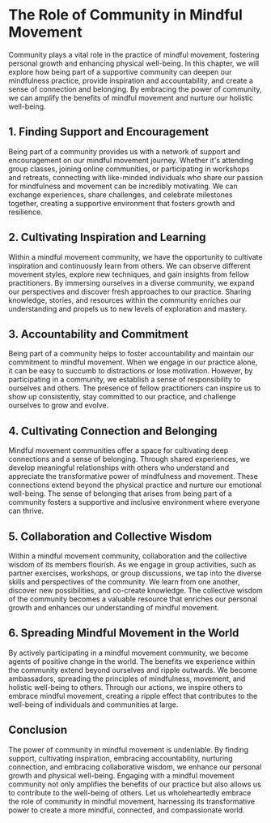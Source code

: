# The Role of Community in Mindful Movement

Community plays a vital role in the practice of mindful movement, fostering personal growth and enhancing physical well-being. In this chapter, we will explore how being part of a supportive community can deepen our mindfulness practice, provide inspiration and accountability, and create a sense of connection and belonging. By embracing the power of community, we can amplify the benefits of mindful movement and nurture our holistic well-being.

## 1\. Finding Support and Encouragement

Being part of a community provides us with a network of support and encouragement on our mindful movement journey. Whether it's attending group classes, joining online communities, or participating in workshops and retreats, connecting with like-minded individuals who share our passion for mindfulness and movement can be incredibly motivating. We can exchange experiences, share challenges, and celebrate milestones together, creating a supportive environment that fosters growth and resilience.

## 2\. Cultivating Inspiration and Learning

Within a mindful movement community, we have the opportunity to cultivate inspiration and continuously learn from others. We can observe different movement styles, explore new techniques, and gain insights from fellow practitioners. By immersing ourselves in a diverse community, we expand our perspectives and discover fresh approaches to our practice. Sharing knowledge, stories, and resources within the community enriches our understanding and propels us to new levels of exploration and mastery.

## 3\. Accountability and Commitment

Being part of a community helps to foster accountability and maintain our commitment to mindful movement. When we engage in our practice alone, it can be easy to succumb to distractions or lose motivation. However, by participating in a community, we establish a sense of responsibility to ourselves and others. The presence of fellow practitioners can inspire us to show up consistently, stay committed to our practice, and challenge ourselves to grow and evolve.

## 4\. Cultivating Connection and Belonging

Mindful movement communities offer a space for cultivating deep connections and a sense of belonging. Through shared experiences, we develop meaningful relationships with others who understand and appreciate the transformative power of mindfulness and movement. These connections extend beyond the physical practice and nurture our emotional well-being. The sense of belonging that arises from being part of a community fosters a supportive and inclusive environment where everyone can thrive.

## 5\. Collaboration and Collective Wisdom

Within a mindful movement community, collaboration and the collective wisdom of its members flourish. As we engage in group activities, such as partner exercises, workshops, or group discussions, we tap into the diverse skills and perspectives of the community. We learn from one another, discover new possibilities, and co-create knowledge. The collective wisdom of the community becomes a valuable resource that enriches our personal growth and enhances our understanding of mindful movement.

## 6\. Spreading Mindful Movement in the World

By actively participating in a mindful movement community, we become agents of positive change in the world. The benefits we experience within the community extend beyond ourselves and ripple outwards. We become ambassadors, spreading the principles of mindfulness, movement, and holistic well-being to others. Through our actions, we inspire others to embrace mindful movement, creating a ripple effect that contributes to the well-being of individuals and communities at large.

## Conclusion

The power of community in mindful movement is undeniable. By finding support, cultivating inspiration, embracing accountability, nurturing connection, and embracing collaborative wisdom, we enhance our personal growth and physical well-being. Engaging with a mindful movement community not only amplifies the benefits of our practice but also allows us to contribute to the well-being of others. Let us wholeheartedly embrace the role of community in mindful movement, harnessing its transformative power to create a more mindful, connected, and compassionate world.
